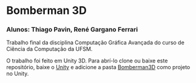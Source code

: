 # Bomberman 3D

### Alunos: Thiago Pavin, René Gargano Ferrari

Trabalho final da disciplina Computação Gráfica Avançada do curso de Ciência da Computação da UFSM.

O trabalho foi feito em Unity 3D. Para abrí-lo clone ou baixe este repositório, baixe o [Unity](https://store.unity.com/#plans-individual) e adicione a pasta [Bomberman3D](https://github.com/rgferrari/Bomberman-3D/tree/main/Bomberman-3D) como projeto no Unity.
